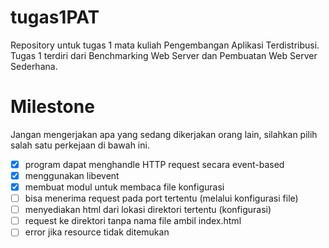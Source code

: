 # tugas1PAT
Repository untuk tugas 1 mata kuliah Pengembangan Aplikasi Terdistribusi.
Tugas 1 terdiri dari Benchmarking Web Server dan Pembuatan Web Server Sederhana.

# Milestone
Jangan mengerjakan apa yang sedang dikerjakan orang lain, silahkan pilih salah satu perkejaan di bawah ini.
- [x] program dapat menghandle HTTP request secara event-based
- [x] menggunakan libevent
- [x] membuat modul untuk membaca file konfigurasi
- [ ] bisa menerima request pada port tertentu (melalui konfigurasi file)
- [ ] menyediakan html dari lokasi direktori tertentu (konfigurasi)
- [ ] request ke direktori tanpa nama file ambil index.html
- [ ] error jika resource tidak ditemukan
